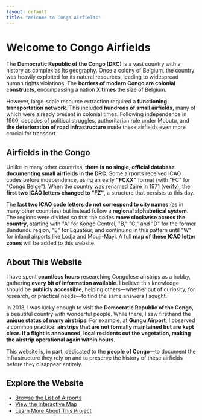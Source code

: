 ```yaml
---
layout: default
title: "Welcome to Congo Airfields"
---
```


# Welcome to Congo Airfields

The **Democratic Republic of the Congo (DRC)** is a vast country with a history as complex as its geography. Once a colony of Belgium, the country was heavily exploited for its natural resources, leading to widespread human rights violations. The **borders of modern Congo are colonial constructs**, encompassing a nation **X times** the size of Belgium.

However, large-scale resource extraction required a **functioning transportation network**. This included **hundreds of small airfields**, many of which were already present in colonial times. Following independence in 1960, decades of political struggles, authoritarian rule under Mobutu, and **the deterioration of road infrastructure** made these airfields even more crucial for transport.

## Airfields in the Congo

Unlike in many other countries, **there is no single, official database documenting small airfields in the DRC**. Some airports received ICAO codes before independence, using an early **"FCXX"** format (with "FC" for "Congo Belge"). When the country was renamed Zaire in 1971 (verify), the **first two ICAO letters changed to "FZ"**, a structure that persists to this day.

The **last two ICAO code letters do not correspond to city names** (as in many other countries) but instead follow a **regional alphabetical system**. The regions were divided so that the codes **move clockwise across the country**, starting with "A" for Kongo Central, "B," "C," and "D" for the former Bandundu region, "E" for Equateur, and continuing in this pattern until "W" for inland airports like Lodja and Mbuji-Mayi. A full **map of these ICAO letter zones** will be added to this website.

## About This Website

I have spent **countless hours** researching Congolese airstrips as a hobby, gathering **every bit of information available**. I believe this knowledge should be **publicly accessible**, helping others—whether out of curiosity, for research, or practical needs—to find the same answers I sought.

In 2018, I was lucky enough to visit the **Democratic Republic of the Congo**, a beautiful country with wonderful people. While there, I saw firsthand the **unique status of many airstrips**. For example, at **Gungu Airport**, I observed a common practice: **airstrips that are not formally maintained but are kept clear. If a flight is announced, local residents cut the vegetation, making the airstrip operational again within hours.**

This website is, in part, dedicated to the **people of Congo**—to document the infrastructure they rely on and to preserve the history of these airfields before they disappear entirely.

## Explore the Website

- [Browse the List of Airports](airports.md)
- [View the Interactive Map](map.md)
- [Learn More About This Project](about.md)
